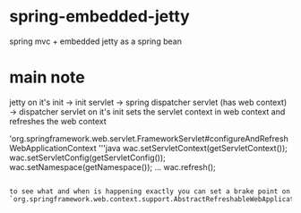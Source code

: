 # spring-embedded-jetty
spring mvc + embedded jetty as a spring bean 

# main note

jetty on it's init -> init servlet -> spring dispatcher servlet (has web context) -> dispatcher servlet on it's init sets the servlet context in web context and refreshes the web context

'org.springframework.web.servlet.FrameworkServlet#configureAndRefreshWebApplicationContext
'''java
wac.setServletContext(getServletContext());
wac.setServletConfig(getServletConfig());
wac.setNamespace(getNamespace());
...
wac.refresh();
```

to see what and when is happening exactly you can set a brake point on
`org.springframework.web.context.support.AbstractRefreshableWebApplicationContext#setServletContext
